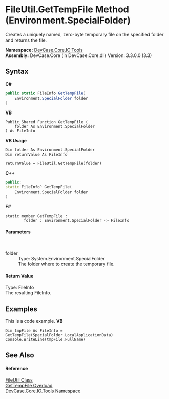 # FileUtil.GetTempFile Method (Environment.SpecialFolder)
 

Creates a uniquely named, zero-byte temporary file on the specified folder and returns the file.

**Namespace:**&nbsp;<a href="N_DevCase_Core_IO_Tools">DevCase.Core.IO.Tools</a><br />**Assembly:**&nbsp;DevCase.Core (in DevCase.Core.dll) Version: 3.3.0.0 (3.3)

## Syntax

**C#**<br />
``` C#
public static FileInfo GetTempFile(
	Environment.SpecialFolder folder
)
```

**VB**<br />
``` VB
Public Shared Function GetTempFile ( 
	folder As Environment.SpecialFolder
) As FileInfo
```

**VB Usage**<br />
``` VB Usage
Dim folder As Environment.SpecialFolder
Dim returnValue As FileInfo

returnValue = FileUtil.GetTempFile(folder)
```

**C++**<br />
``` C++
public:
static FileInfo^ GetTempFile(
	Environment.SpecialFolder folder
)
```

**F#**<br />
``` F#
static member GetTempFile : 
        folder : Environment.SpecialFolder -> FileInfo 

```


#### Parameters
&nbsp;<dl><dt>folder</dt><dd>Type: System.Environment.SpecialFolder<br />The folder where to create the temporary file.</dd></dl>

#### Return Value
Type: FileInfo<br />The resulting FileInfo.

## Examples
This is a code example. 
**VB**<br />
``` VB
Dim tmpFile As FileInfo = GetTempFile(SpecialFolder.LocalApplicationData)
Console.WriteLine(tmpFile.FullName)
```


## See Also


#### Reference
<a href="T_DevCase_Core_IO_Tools_FileUtil">FileUtil Class</a><br /><a href="Overload_DevCase_Core_IO_Tools_FileUtil_GetTempFile">GetTempFile Overload</a><br /><a href="N_DevCase_Core_IO_Tools">DevCase.Core.IO.Tools Namespace</a><br />